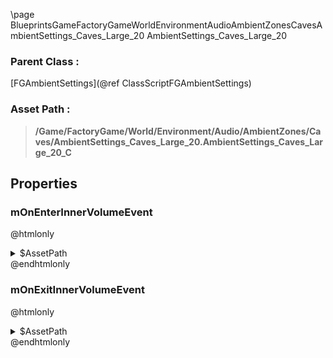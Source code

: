 \page BlueprintsGameFactoryGameWorldEnvironmentAudioAmbientZonesCavesAmbientSettings_Caves_Large_20 AmbientSettings_Caves_Large_20
### Parent Class :
[FGAmbientSettings](@ref ClassScriptFGAmbientSettings)
### Asset Path :
<b><blockquote>/Game/FactoryGame/World/Environment/Audio/AmbientZones/Caves/AmbientSettings_Caves_Large_20.AmbientSettings_Caves_Large_20_C</blockquote></b>
## Properties

### mOnEnterInnerVolumeEvent
@htmlonly
<details>
 <summary>$AssetPath</summary>
<b><a href="_blueprints_game_factory_game_world_environment_audio_ambient_zones_caves_play__caves__large__rev20.html"><blockquote>Play_Caves_Large_Rev20</blockquote></a></b>
</details>
@endhtmlonly

### mOnExitInnerVolumeEvent
@htmlonly
<details>
 <summary>$AssetPath</summary>
<b><a href="_blueprints_game_factory_game_world_environment_audio_ambient_zones_caves_stop__caves__large.html"><blockquote>Stop_Caves_Large</blockquote></a></b>
</details>
@endhtmlonly

